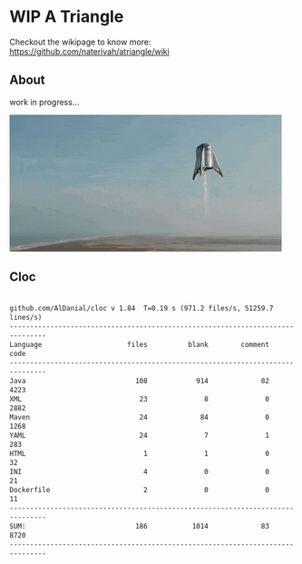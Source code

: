# WIP A Triangle

  Checkout the wikipage to know more: https://github.com/naterivah/atriangle/wiki

  ## About
  work in progress...

  ![Screenshot](./docs/starhopper.gif?raw=true?style=center)

  ## Cloc 
 ``` 
 
github.com/AlDanial/cloc v 1.84  T=0.19 s (971.2 files/s, 51259.7 lines/s)
-------------------------------------------------------------------------------
Language                     files          blank        comment           code
-------------------------------------------------------------------------------
Java                           108            914             82           4223
XML                             23              8              0           2882
Maven                           24             84              0           1268
YAML                            24              7              1            283
HTML                             1              1              0             32
INI                              4              0              0             21
Dockerfile                       2              0              0             11
-------------------------------------------------------------------------------
SUM:                           186           1014             83           8720
------------------------------------------------------------------------------- 
 ```
